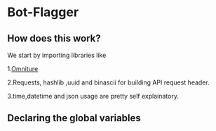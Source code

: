 # Bot-Flagger

## How does this work?

We start by importing libraries like 

1.[Omniture](https://github.com/dancingcactus/python-omniture)

2.Requests, hashlib ,uuid and binascii for building API request header.

3.time,datetime and json usage are pretty self explainatory. 

## Declaring the global variables 

